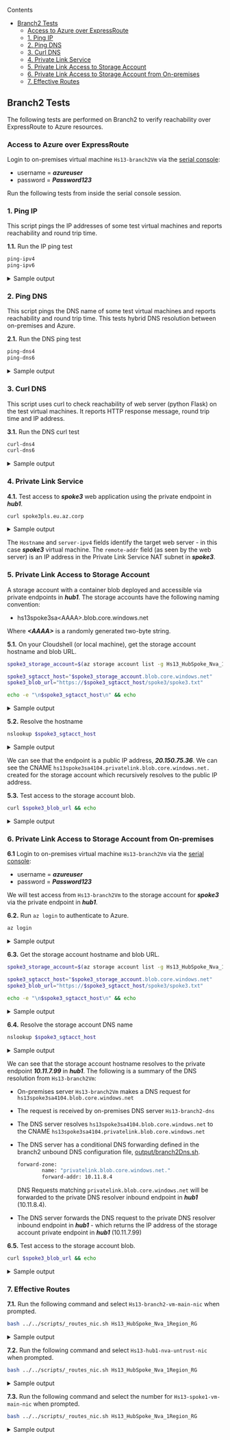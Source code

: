 
Contents
- [Branch2 Tests](#branch2-tests)
  - [Access to Azure over ExpressRoute](#access-to-azure-over-expressroute)
  - [1. Ping IP](#1-ping-ip)
  - [2. Ping DNS](#2-ping-dns)
  - [3. Curl DNS](#3-curl-dns)
  - [4. Private Link Service](#4-private-link-service)
  - [5. Private Link Access to Storage Account](#5-private-link-access-to-storage-account)
  - [6. Private Link Access to Storage Account from On-premises](#6-private-link-access-to-storage-account-from-on-premises)
  - [7. Effective Routes](#7-effective-routes)


## Branch2 Tests

The following tests are performed on Branch2 to verify reachability over ExpressRoute to Azure resources.

### Access to Azure over ExpressRoute

Login to on-premises virtual machine `Hs13-branch2Vm` via the [serial console](https://learn.microsoft.com/en-us/troubleshoot/azure/virtual-machines/serial-console-overview#access-serial-console-for-virtual-machines-via-azure-portal):
  - username = ***azureuser***
  - password = ***Password123***

Run the following tests from inside the serial console session.

### 1. Ping IP

This script pings the IP addresses of some test virtual machines and reports reachability and round trip time.

**1.1.** Run the IP ping test

```sh
ping-ipv4
ping-ipv6
```

<details>

<summary>Sample output</summary>

```sh
azureuser@branch2Vm:~$ ping-ipv4

 ping ipv4 ...

branch2  - 10.10.0.5 -NA
branch2  - 10.20.0.5 -OK 0.053 ms
hub1-vm  - 10.11.0.5 -OK 5.701 ms
spoke1   - 10.1.0.5 -OK 5.559 ms
spoke2   - 10.2.0.5 -OK 5.313 ms
internet - icanhazip.com -NA
```

```sh
azureuser@branch2Vm:~$ ping-ipv6

 ping ipv6 ...

branch2  - fd00:db8:10::5 -NA
branch2  - fd00:db8:20::5 -OK 0.041 ms
hub1-vm  - fd00:db8:11::5 -OK 4.286 ms
spoke1   - fd00:db8:1::5 -OK 6.385 ms
spoke2   - fd00:db8:2::5 -OK 4.750 ms
internet - icanhazip.com -OK 1.745 ms
```

</details>
<p>

### 2. Ping DNS

This script pings the DNS name of some test virtual machines and reports reachability and round trip time. This tests hybrid DNS resolution between on-premises and Azure.

**2.1.** Run the DNS ping test

```sh
ping-dns4
ping-dns6
```

<details>

<summary>Sample output</summary>

```sh
azureuser@branch2Vm:~$ ping-dns4

 ping dns ipv4 ...

branch2vm.corp - 10.10.0.5 -NA
branch2vm.corp - 10.20.0.5 -OK 0.042 ms
hub1vm.eu.az.corp - 10.11.0.5 -OK 5.102 ms
spoke1vm.eu.az.corp - 10.1.0.5 -OK 5.899 ms
spoke2vm.eu.az.corp - 10.2.0.5 -OK 4.610 ms
icanhazip.com - 104.16.184.241 -NA
```

```sh
azureuser@branch2Vm:~$ ping-dns6

 ping dns ipv6 ...

branch2vm.corp - fd00:db8:10::5 -NA
branch2vm.corp - fd00:db8:20::5 -OK 0.033 ms
hub1vm.eu.az.corp - fd00:db8:11::5 -OK 5.171 ms
spoke1vm.eu.az.corp - fd00:db8:1::5 -OK 5.398 ms
spoke2vm.eu.az.corp - fd00:db8:2::5 -OK 4.909 ms
icanhazip.com - 2606:4700::6810:b9f1 -OK 2.052 ms
```

</details>
<p>

### 3. Curl DNS

This script uses curl to check reachability of web server (python Flask) on the test virtual machines. It reports HTTP response message, round trip time and IP address.

**3.1.** Run the DNS curl test

```sh
curl-dns4
curl-dns6
```

<details>

<summary>Sample output</summary>

```sh
azureuser@branch2Vm:~$ curl-dns4

 curl dns ipv4 ...

 - branch2vm.corp
200 (0.003380s) - 10.20.0.5 - branch2vm.corp
200 (0.021734s) - 10.11.0.5 - hub1vm.eu.az.corp
200 (0.013847s) - 10.11.7.88 - spoke3pls.eu.az.corp
200 (0.010773s) - 10.1.0.5 - spoke1vm.eu.az.corp
200 (0.012362s) - 10.2.0.5 - spoke2vm.eu.az.corp
200 (0.020949s) - 104.16.184.241 - icanhazip.com
200 (0.036891s) - 10.11.7.99 - https://hs13spoke3sa5466.blob.core.windows.net/spoke3/spoke3.txt
```

```sh
azureuser@branch2Vm:~$ curl-dns6

 curl dns ipv6 ...

 - branch2vm.corp
200 (0.005057s) - fd00:db8:20::5 - branch2vm.corp
200 (0.020939s) - fd00:db8:11::5 - hub1vm.eu.az.corp
000 (0.016459s) -  - spoke3pls.eu.az.corp
200 (0.023080s) - fd00:db8:1::5 - spoke1vm.eu.az.corp
200 (0.023074s) - fd00:db8:2::5 - spoke2vm.eu.az.corp
200 (0.074481s) - 2606:4700::6810:b9f1 - icanhazip.com
000 (0.002315s) -  - https://hs13spoke3sa5466.blob.core.windows.net/spoke3/spoke3.txt
```

</details>
<p>

### 4. Private Link Service

**4.1.** Test access to ***spoke3*** web application using the private endpoint in ***hub1***.

```sh
curl spoke3pls.eu.az.corp
```

<details>

<summary>Sample output</summary>

```sh
azureuser@branch2Vm:~$ curl -4 spoke3pls.eu.az.corp
{
  "app": "SERVER",
  "hostname": "spoke3Vm",
  "server-ipv4": "10.3.0.5",
  "server-ipv6": "fd00:db8:3::5",
  "remote-addr": "10.3.6.4",
  "headers": {
    "host": "spoke3pls.eu.az.corp",
    "user-agent": "curl/7.68.0",
    "accept": "*/*"
  }
}
```

</details>
<p>

The `Hostname` and `server-ipv4` fields identify the target web server - in this case ***spoke3*** virtual machine. The `remote-addr` field (as seen by the web server) is an IP address in the Private Link Service NAT subnet in ***spoke3***.

### 5. Private Link Access to Storage Account

A storage account with a container blob deployed and accessible via private endpoints in ***hub1***. The storage accounts have the following naming convention:

* hs13spoke3sa\<AAAA\>.blob.core.windows.net

Where ***\<AAAA\>*** is a randomly generated two-byte string.

**5.1.** On your Cloudshell (or local machine), get the storage account hostname and blob URL.

```sh
spoke3_storage_account=$(az storage account list -g Hs13_HubSpoke_Nva_1Region_RG --query "[?contains(name, 'hs13spoke3sa')].name" -o tsv)

spoke3_sgtacct_host="$spoke3_storage_account.blob.core.windows.net"
spoke3_blob_url="https://$spoke3_sgtacct_host/spoke3/spoke3.txt"

echo -e "\n$spoke3_sgtacct_host\n" && echo
```

<details>

<summary>Sample output</summary>

```sh
hs13spoke3sa4104.blob.core.windows.net
```

</details>
<p>

**5.2.** Resolve the hostname

```sh
nslookup $spoke3_sgtacct_host
```

<details>

<summary>Sample output</summary>

```sh
3-hub-spoke-nva-single-region$ nslookup $spoke3_sgtacct_host
Server:         8.8.8.8
Address:        8.8.8.8#53

Non-authoritative answer:
hs13spoke3sa4104.blob.core.windows.net  canonical name = hs13spoke3sa4104.privatelink.blob.core.windows.net.
hs13spoke3sa4104.privatelink.blob.core.windows.net      canonical name = blob.db3prdstr19a.store.core.windows.net.
Name:   blob.db3prdstr19a.store.core.windows.net
Address: 20.150.75.36
```

</details>
<p>

We can see that the endpoint is a public IP address, ***20.150.75.36***. We can see the CNAME `hs13spoke3sa4104.privatelink.blob.core.windows.net.` created for the storage account which recursively resolves to the public IP address.

**5.3.** Test access to the storage account blob.

```sh
curl $spoke3_blob_url && echo
```

<details>

<summary>Sample output</summary>

```sh
Hello, World!
```

</details>
<p>

### 6. Private Link Access to Storage Account from On-premises

**6.1** Login to on-premises virtual machine `Hs13-branch2Vm` via the [serial console](https://learn.microsoft.com/en-us/troubleshoot/azure/virtual-machines/serial-console-overview#access-serial-console-for-virtual-machines-via-azure-portal):
  - username = ***azureuser***
  - password = ***Password123***

 We will test access from `Hs13-branch2Vm` to the storage account for ***spoke3*** via the private endpoint in ***hub1***.

**6.2.** Run `az login` to authenticate to Azure.

```sh
az login
```

<details>

<summary>Sample output</summary>

```json
azureuser@branch2Vm:~$ az login --identity
[
  {
    "environmentName": "AzureCloud",
    "homeTenantId": "aaa-bbb-ccc-ddd-eee",
    "id": "xxx-yyy-1234-1234-1234",
    "isDefault": true,
    "managedByTenants": [
      {
        "tenantId": "your-tenant-id"
      }
    ],
    "name": "some-random-name",
    "state": "Enabled",
    "tenantId": "your-tenant-id",
    "user": {
      "assignedIdentityInfo": "MSI",
      "name": "systemAssignedIdentity",
      "type": "servicePrincipal"
    }
  }
]
```

</details>
<p>

**6.3.** Get the storage account hostname and blob URL.

```sh
spoke3_storage_account=$(az storage account list -g Hs13_HubSpoke_Nva_1Region_RG --query "[?contains(name, 'hs13spoke3sa')].name" -o tsv)

spoke3_sgtacct_host="$spoke3_storage_account.blob.core.windows.net"
spoke3_blob_url="https://$spoke3_sgtacct_host/spoke3/spoke3.txt"

echo -e "\n$spoke3_sgtacct_host\n" && echo
```

<details>

<summary>Sample output</summary>

```sh
hs13spoke3sa4104.blob.core.windows.net
```

</details>
<p>

**6.4.** Resolve the storage account DNS name

```sh
nslookup $spoke3_sgtacct_host
```

<details>

<summary>Sample output</summary>

```sh
azureuser@branch2Vm:~$ nslookup $spoke3_sgtacct_host
Server:         127.0.0.53
Address:        127.0.0.53#53

Non-authoritative answer:
hs13spoke3sa4104.blob.core.windows.net  canonical name = hs13spoke3sa4104.privatelink.blob.core.windows.net.
Name:   hs13spoke3sa4104.privatelink.blob.core.windows.net
Address: 10.11.7.99
```

</details>
<p>

We can see that the storage account hostname resolves to the private endpoint ***10.11.7.99*** in ***hub1***. The following is a summary of the DNS resolution from `Hs13-branch2Vm`:

- On-premises server `Hs13-branch2Vm` makes a DNS request for `hs13spoke3sa4104.blob.core.windows.net`
- The request is received by on-premises DNS server `Hs13-branch2-dns`
- The DNS server resolves `hs13spoke3sa4104.blob.core.windows.net` to the CNAME `hs13spoke3sa4104.privatelink.blob.core.windows.net`
- The DNS server has a conditional DNS forwarding defined in the branch2 unbound DNS configuration file, [output/branch2Dns.sh](./output/branch2Dns.sh).

  ```sh
  forward-zone:
          name: "privatelink.blob.core.windows.net."
          forward-addr: 10.11.8.4
  ```

  DNS Requests matching `privatelink.blob.core.windows.net` will be forwarded to the private DNS resolver inbound endpoint in ***hub1*** (10.11.8.4).
- The DNS server forwards the DNS request to the private DNS resolver inbound endpoint in ***hub1*** - which returns the IP address of the storage account private endpoint in ***hub1*** (10.11.7.99)

**6.5.** Test access to the storage account blob.

```sh
curl $spoke3_blob_url && echo
```

<details>

<summary>Sample output</summary>

```sh
Hello, World!
```

</details>
<p>

### 7. Effective Routes

**7.1.** Run the following command and select `Hs13-branch2-vm-main-nic` when prompted.

```sh
bash ../../scripts/_routes_nic.sh Hs13_HubSpoke_Nva_1Region_RG
```

<details>

<summary>Sample output</summary>

```sh
Effective routes for Hs13-branch2-vm-main-nic

Source                 Prefix                 State    NextHopType            NextHopIP
---------------------  ---------------------  -------  ---------------------  ------------
Default                10.20.0.0/20           Active   VnetLocal
Default                10.20.16.0/20          Active   VnetLocal
VirtualNetworkGateway  10.1.0.0/20            Active   VirtualNetworkGateway  10.20.88.110
VirtualNetworkGateway  10.1.0.0/20            Active   VirtualNetworkGateway  10.20.88.111
VirtualNetworkGateway  10.2.0.0/20            Active   VirtualNetworkGateway  10.20.88.110
VirtualNetworkGateway  10.2.0.0/20            Active   VirtualNetworkGateway  10.20.88.111
VirtualNetworkGateway  10.11.0.0/20           Active   VirtualNetworkGateway  10.20.88.110
VirtualNetworkGateway  10.11.0.0/20           Active   VirtualNetworkGateway  10.20.88.111
VirtualNetworkGateway  10.11.16.0/20          Active   VirtualNetworkGateway  10.20.88.110
VirtualNetworkGateway  10.11.16.0/20          Active   VirtualNetworkGateway  10.20.88.111
Default                0.0.0.0/0              Active   Internet
Default                fd00:db8:20::/56       Active   VnetLocal
Default                fd00:db8:20:aa00::/56  Active   VnetLocal
VirtualNetworkGateway  fd00:db8:1::/56        Active   VirtualNetworkGateway  10.20.88.110
VirtualNetworkGateway  fd00:db8:1::/56        Active   VirtualNetworkGateway  10.20.88.111
VirtualNetworkGateway  fd00:db8:2::/56        Active   VirtualNetworkGateway  10.20.88.110
VirtualNetworkGateway  fd00:db8:2::/56        Active   VirtualNetworkGateway  10.20.88.111
VirtualNetworkGateway  fd00:db8:11::/56       Active   VirtualNetworkGateway  10.20.88.110
VirtualNetworkGateway  fd00:db8:11::/56       Active   VirtualNetworkGateway  10.20.88.111
VirtualNetworkGateway  fd00:db8:11:aa00::/56  Active   VirtualNetworkGateway  10.20.88.110
VirtualNetworkGateway  fd00:db8:11:aa00::/56  Active   VirtualNetworkGateway  10.20.88.111
Default                ::/0                   Active   Internet
```

</details>
<p>


**7.2.** Run the following command and select `Hs13-hub1-nva-untrust-nic` when prompted.

```sh
bash ../../scripts/_routes_nic.sh Hs13_HubSpoke_Nva_1Region_RG
```

<details>

<summary>Sample output</summary>

```sh
Effective routes for Hs13-hub1-nva-untrust-nic

Source                 Prefix                 State    NextHopType            NextHopIP
---------------------  ---------------------  -------  ---------------------  ------------
Default                10.11.0.0/20           Active   VnetLocal
Default                10.11.16.0/20          Active   VnetLocal
Default                10.1.0.0/20            Active   VNetPeering
Default                10.2.0.0/20            Active   VNetPeering
VirtualNetworkGateway  10.10.0.0/24           Active   VirtualNetworkGateway  10.11.16.14
VirtualNetworkGateway  10.10.0.0/24           Active   VirtualNetworkGateway  10.11.16.15
VirtualNetworkGateway  10.20.0.0/20           Active   VirtualNetworkGateway  10.20.88.110
VirtualNetworkGateway  10.20.0.0/20           Active   VirtualNetworkGateway  10.20.88.111
VirtualNetworkGateway  10.20.16.0/20          Active   VirtualNetworkGateway  10.20.88.110
VirtualNetworkGateway  10.20.16.0/20          Active   VirtualNetworkGateway  10.20.88.111
Default                0.0.0.0/0              Active   Internet
Default                10.11.7.99/32          Active   InterfaceEndpoint
Default                10.11.7.88/32          Active   InterfaceEndpoint
Default                fd00:db8:11::/56       Active   VnetLocal
Default                fd00:db8:11:aa00::/56  Active   VnetLocal
Default                fd00:db8:1::/56        Active   VNetPeering
Default                fd00:db8:2::/56        Active   VNetPeering
VirtualNetworkGateway  fd00:db8:20:aa00::/56  Active   VirtualNetworkGateway  10.20.88.110
VirtualNetworkGateway  fd00:db8:20:aa00::/56  Active   VirtualNetworkGateway  10.20.88.111
VirtualNetworkGateway  fd00:db8:20::/56       Active   VirtualNetworkGateway  10.20.88.110
VirtualNetworkGateway  fd00:db8:20::/56       Active   VirtualNetworkGateway  10.20.88.111
Default                ::/0                   Active   Internet
```

</details>
<p>

**7.3.** Run the following command and select the number for `Hs13-spoke1-vm-main-nic` when prompted.

```sh
bash ../../scripts/_routes_nic.sh Hs13_HubSpoke_Nva_1Region_RG
```

<details>

<summary>Sample output</summary>

```sh
Effective routes for Hs13-spoke1-vm-main-nic

Source    Prefix                 State    NextHopType        NextHopIP
--------  ---------------------  -------  -----------------  -----------------
Default   10.1.0.0/20            Active   VnetLocal
Default   10.11.16.0/20          Active   VNetPeering
Default   10.11.0.0/20           Invalid  VNetPeering
Default   0.0.0.0/0              Invalid  Internet
User      0.0.0.0/0              Active   VirtualAppliance   10.11.2.99
User      10.11.0.0/20           Active   VirtualAppliance   10.11.2.99
Default   10.11.7.99/32          Active   InterfaceEndpoint
Default   10.11.7.88/32          Active   InterfaceEndpoint
Default   fd00:db8:1::/56        Active   VnetLocal
Default   fd00:db8:11:aa00::/56  Active   VNetPeering
Default   fd00:db8:11::/56       Invalid  VNetPeering
Default   ::/0                   Invalid  Internet
User      fd00:db8:11::/56       Active   VirtualAppliance   fd00:db8:11:2::99
User      ::/0                   Active   VirtualAppliance   fd00:db8:11:2::99
```

</details>
<p>



